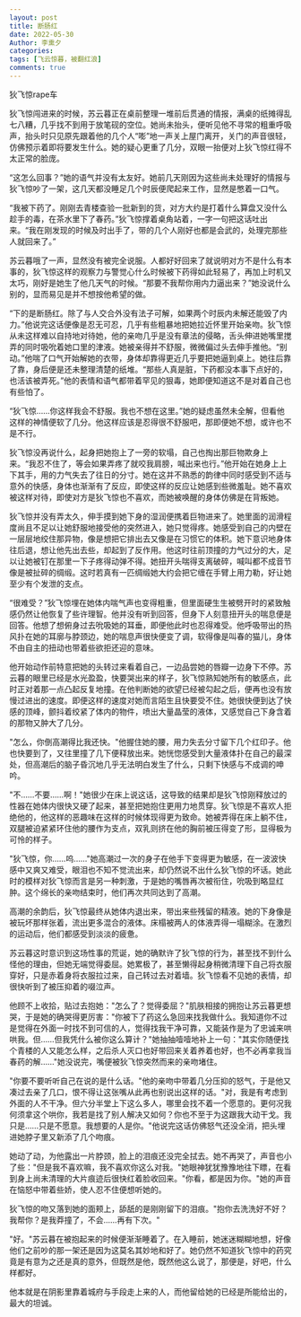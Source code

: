 ```yaml
---
layout: post
title: 断肠红
date: 2022-05-30
Author: 李熏夕
categories: 
tags: [飞云惊暮，被翻红浪]
comments: true
--- 
```


狄飞惊rape车

狄飞惊闯进来的时候，苏云暮正在桌前整理一堆前后贯通的情报，满桌的纸摊得乱七八糟，几乎找不到用于放笔砚的空位。她尚未抬头，便听见他不寻常的粗重呼吸声，抬头时只见原先跟着他的几个人“嘭”地一声关上屋门离开，关门的声音很轻，仿佛预示着即将要发生什么。她的疑心更重了几分，双眼一抬便对上狄飞惊红得不太正常的脸庞。

“这怎么回事？”她的语气并没有太友好。她前几天刚因为这些尚未处理好的情报与狄飞惊吵了一架，这几天都没睡足几个时辰便爬起来工作，显然是憋着一口气。

“我被下药了。刚刚去青楼查验一批新到的货，对方大约是打着什么算盘又没什么趁手的毒，在茶水里下了春药。”狄飞惊撑着桌角站着，一字一句把这话吐出来。“我在刚发现的时候及时出手了，带的几个人刚好也都是会武的，处理完那些人就回来了。”

苏云暮哦了一声，显然没有被完全说服。人都好好回来了就说明对方不是什么有本事的，狄飞惊这样的观察力与警觉心什么时候被下药得如此轻易了，再加上时机又太巧，刚好是她生了他几天气的时候。“那要不我帮你用内力逼出来？”她没说什么别的，显而易见是并不想按他希望的做。

“下的是断肠红。除了与人交合外没有法子可解，如果两个时辰内未解还能毁了内力。”他说完这话便像是忍无可忍，几乎有些粗暴地把她拉近怀里开始亲吻。狄飞惊从未这样难以自持地对待她，他的亲吻几乎是没有章法的侵略，舌头伸进她嘴里搅弄的同时吸吮着她口里的津液。她被亲得并不舒服，微微偏过头去伸手推他。“别动。”他喘了口气开始解她的衣带，身体却靠得更近几乎要把她逼到桌上。她往后靠了靠，身后便是还未整理清楚的纸堆。“那些人真是脏，下药都没本事下点好的，也活该被弄死。”他的表情和语气都带着罕见的狠毒，她即便知道这不是对着自己也有些怕了。

“狄飞惊……你这样我会不舒服。我也不想在这里。”她的疑虑虽然未全解，但看他这样的神情便软了几分。他这样应该是忍得很不舒服吧，那即便她不想，或许也不是不行。

狄飞惊没再说什么，起身把她抱上了一旁的软塌，自己也掏出那巨物欺身上来。“我忍不住了，等会如果弄疼了就咬我肩膀，喊出来也行。”他开始在她身上上下其手，用的力气失去了往日的分寸。她在这并不熟悉的韵律中同时感受到不适与意外的快感，身体也渐渐有了反应，即使这样的反应让她感到些微羞耻。她不喜欢被这样对待，即使对方是狄飞惊也不喜欢，而她被唤醒的身体仿佛是在背叛她。

狄飞惊并没有弄太久，伸手摸到她下身的湿润便携着巨物进来了。她里面的润滑程度尚且不足以让她舒服地接受他的突然进入，她只觉得疼。她感受到自己的内壁在一层层地绞住那异物，像是想把它排出去又像是在习惯它的体积。她下意识地身体往后退，想让他先出去些，却起到了反作用。他这时往前顶撞的力气过分的大，足以让她被钉在那里一下子疼得动弹不得。她扭开头喘得支离破碎，喊叫都不成音节像是被扯碎的绸缎。这时若真有一匹绸缎她大约会把它缠在手臂上用力勒，好让她至少有个发泄的支点。

“很难受？”狄飞惊埋在她体内喘气声也变得粗重，但里面硬生生被劈开时的紧致触感仍然让他恢复了些许理智。他并没有听到回答，但身下人刻意扭开头的喘息便是回答。他想了想俯身过去吮吸她的耳垂，即便他此时也忍得难受。他呼吸带出的热风扑在她的耳廓与脖颈边，她的喘息声很快便变了调，软得像是叫春的猫儿，身体不由自主的扭动也带着些欲拒还迎的意味。

他开始动作前特意把她的头转过来看着自己，一边品尝她的唇瓣一边身下不停。苏云暮的眼里已经是水光盈盈，快要哭出来的样子，狄飞惊熟知她所有的敏感点，此时正对着那一点凸起反复地撞。在他判断她的欲望已经被勾起之后，便再也没有放慢过进出的速度。即便这样的速度对她而言陌生且快要受不住。她很快便到达了快感的顶峰，颤抖着绞紧了体内的物件，喷出大量晶莹的液体，又感觉自己下身含着的那物又肿大了几分。

"怎么，你倒高潮得比我还快。"他握住她的腰，用力失去分寸留下几个红印子。他也快要到了，又往里撞了几下便释放出来。她恍惚感受到大量液体扑在自己的最深处，但高潮后的脑子昏沉地几乎无法明白发生了什么，只剩下快感与不成调的呻吟。

"不……不要……啊！"她很少在床上说这话，这导致的结果却是狄飞惊刚释放过的性器在她体内很快又硬了起来，甚至把她抱住更用力地贯穿。狄飞惊是不喜欢人拒绝他的，他这样的恶趣味在这样的时候体现得更为致命。她被弄得在床上躺不住，双腿被迫紧紧环住他的腰作为支点，双乳则挤在他的胸前被压得变了形，显得极为可怜的样子。

"狄飞惊，你……呜……"她高潮过一次的身子在他手下变得更为敏感，在一波波快感中又爽又难受，眼泪也不知不觉流出来，却仍然说不出什么狄飞惊的坏话。她此时的模样对狄飞惊而言是另一种刺激，于是她的嘴唇再次被衔住，吮吸到略显红肿。这个绵长的亲吻结束时，他们再次共同达到了高潮。

高潮的余韵后，狄飞惊最终从她体内退出来，带出来些残留的精液。她的下身像是被玩坏那样张着，流出更多混合的液体。床榻被两人的体液弄得一塌糊涂。在激烈的运动后，他们都感受到淡淡的疲惫。

苏云暮这时意识到这场性事的荒诞，她的确默许了狄飞惊的行为，甚至找不到什么怪他的理由，但她无端觉得委屈。她累极了，甚至懒得起身稍微清理下自己将衣服穿好，只是赤着身将衣服拉过来，自己转过去对着墙。狄飞惊看不见她的表情，却很快听到了被压抑着的啜泣声。

他顾不上收拾，贴过去抱她："怎么了？觉得委屈？"肌肤相接的拥抱让苏云暮更想哭，于是她的确哭得更厉害："你被下了药这么急回来找我做什么。我知道你不过是觉得在外面一时找不到可信的人，觉得找我干净可靠，又能装作是为了忠诚来哄哄我。但……但我凭什么被你这么算计？"她抽抽噎噎地补上一句："其实你随便找个青楼的人又能怎么样，之后杀人灭口也好带回来关着养着也好，也不必再拿我当春药的解……"她没说完，嘴便被狄飞惊突然而来的亲吻堵住。

"你要不要听听自己在说的是什么话。"他的亲吻中带着几分压抑的怒气，于是他又凑过去亲了几口，恨不得让这张嘴从此再也别说出这样的话。"对，我是有考虑到外面的人不干净。但六分半堂上下这么多人，哪里会找不着一个愿意的。更何况我何须拿这个哄你，我若是找了别人解决又如何？你也不至于为这跟我大动干戈。我只是……只是不愿意。我想要的人是你。"他说完这话仿佛怒气还没全消，把头埋进她脖子里又新添了几个吻痕。

她动了动，为他露出一片脖颈，脸上的泪痕还没完全拭去。她不再哭了，声音也小了些："但是我不喜欢嘛，我不喜欢你这么对我。"她眼神犹犹豫豫地往下瞟，在看到身上尚未清理的大片痕迹后很快红着脸收回来。"你看，都是因为你。"她的声音在恼怒中带着些娇，使人忍不住便想听她的。

狄飞惊的吻又落到她的面颊上，舔舐的是刚刚留下的泪痕。"抱你去洗洗好不好？我帮你？是我莽撞了，不会……再有下次。"

"好。"苏云暮在被抱起来的时候便渐渐睡着了。在入睡前，她迷迷糊糊地想，好像他们之前吵的那一架还是因为这莫名其妙地和好了。她仍然不知道狄飞惊中的药究竟是有意为之还是真的意外，但既然是他，既然他这么说了，那便是，好吧，什么样都好。

他本就是在阴影里靠着城府与手段走上来的人，而他留给她的已经是所能给出的，最大的坦诚。
